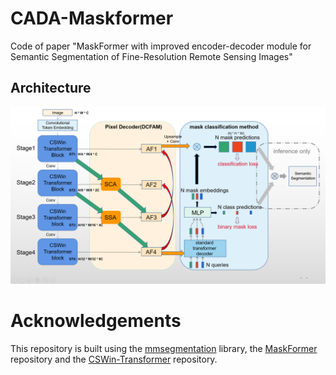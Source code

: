 CADA-Maskformer
====
Code of paper "MaskFormer with improved encoder-decoder module for Semantic Segmentation of Fine-Resolution Remote Sensing Images"

Architecture
-------
![architecture_of_CADA-MaskFormer](./architecture_of_CADA-MaskFormer.png)

Acknowledgements
====
This repository is built using the [mmsegmentation](https://github.com/open-mmlab/mmsegmentation) library, the [MaskFormer](https://github.com/facebookresearch/MaskFormer) repository and the [CSWin-Transformer](https://github.com/microsoft/CSWin-Transformer) repository.
